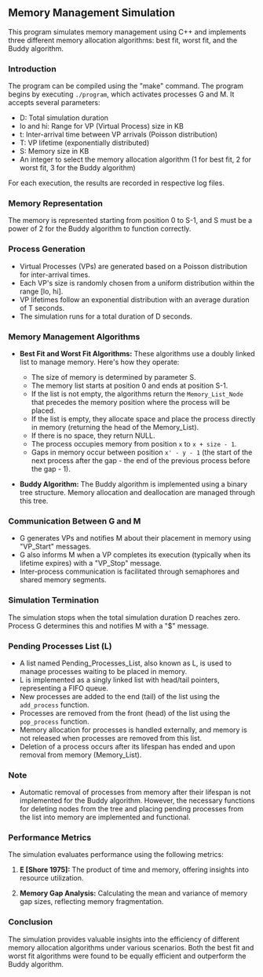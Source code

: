 ## Memory Management Simulation

This program simulates memory management using C++ and implements three different memory allocation algorithms: best fit, worst fit, and the Buddy algorithm.

### Introduction
The program can be compiled using the "make" command.
The program begins by executing `./program`, which activates processes G and M. It accepts several parameters:

- D: Total simulation duration
- lo and hi: Range for VP (Virtual Process) size in KB
- t: Inter-arrival time between VP arrivals (Poisson distribution)
- T: VP lifetime (exponentially distributed)
- S: Memory size in KB
- An integer to select the memory allocation algorithm (1 for best fit, 2 for worst fit, 3 for the Buddy algorithm)

For each execution, the results are recorded in respective log files.

### Memory Representation

The memory is represented starting from position 0 to S-1, and S must be a power of 2 for the Buddy algorithm to function correctly.

### Process Generation

- Virtual Processes (VPs) are generated based on a Poisson distribution for inter-arrival times.
- Each VP's size is randomly chosen from a uniform distribution within the range [lo, hi].
- VP lifetimes follow an exponential distribution with an average duration of T seconds.
- The simulation runs for a total duration of D seconds.

### Memory Management Algorithms

- **Best Fit and Worst Fit Algorithms:** These algorithms use a doubly linked list to manage memory. Here's how they operate:
  
  - The size of memory is determined by parameter S.
  - The memory list starts at position 0 and ends at position S-1.
  - If the list is not empty, the algorithms return the `Memory_List_Node` that precedes the memory position where the process will be placed.
  - If the list is empty, they allocate space and place the process directly in memory (returning the head of the Memory_List).
  - If there is no space, they return NULL.
  - The process occupies memory from position `x` to `x + size - 1`.
  - Gaps in memory occur between position `x' - y - 1` (the start of the next process after the gap - the end of the previous process before the gap - 1).

- **Buddy Algorithm:** The Buddy algorithm is implemented using a binary tree structure. Memory allocation and deallocation are managed through this tree.

### Communication Between G and M

- G generates VPs and notifies M about their placement in memory using "VP_Start" messages.
- G also informs M when a VP completes its execution (typically when its lifetime expires) with a "VP_Stop" message.
- Inter-process communication is facilitated through semaphores and shared memory segments.

### Simulation Termination

The simulation stops when the total simulation duration D reaches zero. Process G determines this and notifies M with a "$" message.

### Pending Processes List (L)

- A list named Pending_Processes_List, also known as L, is used to manage processes waiting to be placed in memory.
- L is implemented as a singly linked list with head/tail pointers, representing a FIFO queue.
- New processes are added to the end (tail) of the list using the `add_process` function.
- Processes are removed from the front (head) of the list using the `pop_process` function.
- Memory allocation for processes is handled externally, and memory is not released when processes are removed from this list.
- Deletion of a process occurs after its lifespan has ended and upon removal from memory (Memory_List).

### Note

- Automatic removal of processes from memory after their lifespan is not implemented for the Buddy algorithm. However, the necessary functions for deleting nodes from the tree and placing pending processes from the list into memory are implemented and functional.

### Performance Metrics

The simulation evaluates performance using the following metrics:

1. **E [Shore 1975]:** The product of time and memory, offering insights into resource utilization.

2. **Memory Gap Analysis:** Calculating the mean and variance of memory gap sizes, reflecting memory fragmentation.

### Conclusion

The simulation provides valuable insights into the efficiency of different memory allocation algorithms under various scenarios. Both the best fit and worst fit algorithms were found to be equally efficient and outperform the Buddy algorithm.
